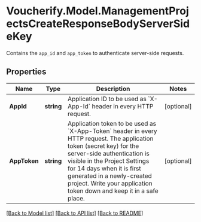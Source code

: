 # Voucherify.Model.ManagementProjectsCreateResponseBodyServerSideKey
Contains the `app_id` and `app_token` to authenticate server-side requests.

## Properties

Name | Type | Description | Notes
------------ | ------------- | ------------- | -------------
**AppId** | **string** | Application ID to be used as &#x60;X-App-Id&#x60; header in every HTTP request. | [optional] 
**AppToken** | **string** | Application token to be used as &#x60;X-App-Token&#x60; header in every HTTP request.  The application token (secret key) for the server-side authentication is visible in the Project Settings for 14 days when it is first generated in a newly-created project. Write your application token down and keep it in a safe place. | [optional] 

[[Back to Model list]](../README.md#documentation-for-models) [[Back to API list]](../README.md#documentation-for-api-endpoints) [[Back to README]](../README.md)


